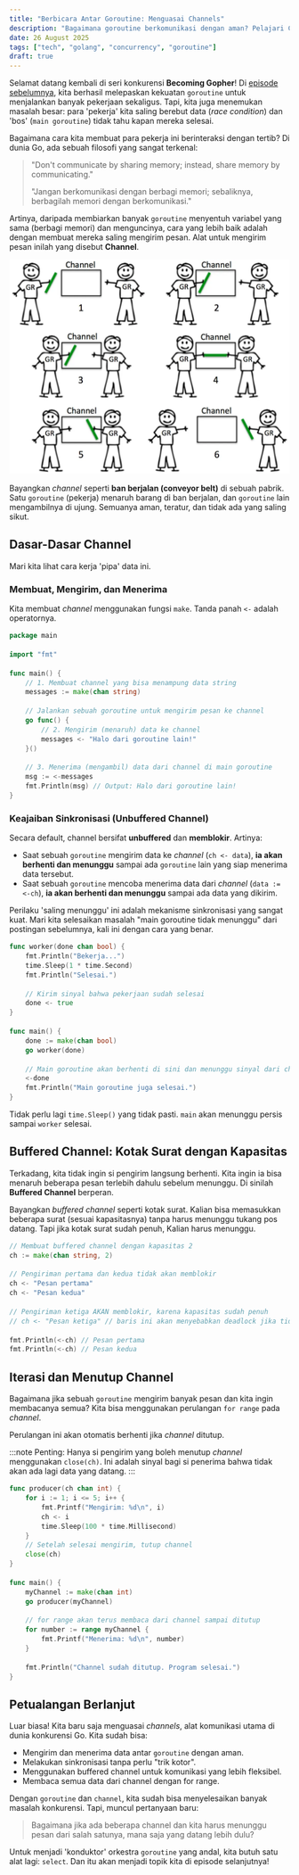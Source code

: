 ```yaml
---
title: "Berbicara Antar Goroutine: Menguasai Channels"
description: "Bagaimana goroutine berkomunikasi dengan aman? Pelajari Channels, 'pipa' data idiomatis di Go yang menyelesaikan masalah sinkronisasi dan race condition dengan elegan."
date: 26 August 2025
tags: ["tech", "golang", "concurrency", "goroutine"]
draft: true
---
```


Selamat datang kembali di seri konkurensi **Becoming Gopher**! Di [episode sebelumnya](./pengenalan-konkurensi-goroutine), kita berhasil melepaskan kekuatan `goroutine` untuk menjalankan banyak pekerjaan sekaligus. Tapi, kita juga menemukan masalah besar: para 'pekerja' kita saling berebut data (*race condition*) dan 'bos' (`main goroutine`) tidak tahu kapan mereka selesai.

Bagaimana cara kita membuat para pekerja ini berinteraksi dengan tertib? Di dunia Go, ada sebuah filosofi yang sangat terkenal:

> "Don't communicate by sharing memory; instead, share memory by communicating."
>
> "Jangan berkomunikasi dengan berbagi memori; sebaliknya, berbagilah memori dengan berkomunikasi."

Artinya, daripada membiarkan banyak `goroutine` menyentuh variabel yang sama (berbagi memori) dan menguncinya, cara yang lebih baik adalah dengan membuat mereka saling mengirim pesan. Alat untuk mengirim pesan inilah yang disebut **Channel**.

![go channel illustation](./image.webp)

Bayangkan *channel* seperti **ban berjalan (conveyor belt)** di sebuah pabrik. Satu `goroutine` (pekerja) menaruh barang di ban berjalan, dan `goroutine` lain mengambilnya di ujung. Semuanya aman, teratur, dan tidak ada yang saling sikut.

## Dasar-Dasar Channel

Mari kita lihat cara kerja 'pipa' data ini.

### Membuat, Mengirim, dan Menerima

Kita membuat *channel* menggunakan fungsi `make`. Tanda panah `<-` adalah operatornya.

```go
package main

import "fmt"

func main() {
	// 1. Membuat channel yang bisa menampung data string
	messages := make(chan string)

	// Jalankan sebuah goroutine untuk mengirim pesan ke channel
	go func() {
		// 2. Mengirim (menaruh) data ke channel
		messages <- "Halo dari goroutine lain!"
	}()

	// 3. Menerima (mengambil) data dari channel di main goroutine
	msg := <-messages
	fmt.Println(msg) // Output: Halo dari goroutine lain!
}
```

### Keajaiban Sinkronisasi (Unbuffered Channel)
Secara default, channel bersifat **unbuffered** dan **memblokir**. Artinya:
- Saat sebuah `goroutine` mengirim data ke *channel* (`ch <- data`), **ia akan berhenti dan menunggu** sampai ada `goroutine` lain yang siap menerima data tersebut.
- Saat sebuah `goroutine` mencoba menerima data dari *channel* (`data := <-ch`), **ia akan berhenti dan menunggu** sampai ada data yang dikirim.

Perilaku 'saling menunggu' ini adalah mekanisme sinkronisasi yang sangat kuat. Mari kita selesaikan masalah "main goroutine tidak menunggu" dari postingan sebelumnya, kali ini dengan cara yang benar.

```go
func worker(done chan bool) {
	fmt.Println("Bekerja...")
	time.Sleep(1 * time.Second)
	fmt.Println("Selesai.")
	
	// Kirim sinyal bahwa pekerjaan sudah selesai
	done <- true
}

func main() {
	done := make(chan bool)
	go worker(done)

	// Main goroutine akan berhenti di sini dan menunggu sinyal dari channel 'done'
	<-done 
	fmt.Println("Main goroutine juga selesai.")
}
```

Tidak perlu lagi `time.Sleep()` yang tidak pasti. `main` akan menunggu persis sampai `worker` selesai.

## Buffered Channel: Kotak Surat dengan Kapasitas
Terkadang, kita tidak ingin si pengirim langsung berhenti. Kita ingin ia bisa menaruh beberapa pesan terlebih dahulu sebelum menunggu. Di sinilah **Buffered Channel** berperan.

Bayangkan *buffered channel* seperti kotak surat. Kalian bisa memasukkan beberapa surat (sesuai kapasitasnya) tanpa harus menunggu tukang pos datang. Tapi jika kotak surat sudah penuh, Kalian harus menunggu.

```go
// Membuat buffered channel dengan kapasitas 2
ch := make(chan string, 2)

// Pengiriman pertama dan kedua tidak akan memblokir
ch <- "Pesan pertama"
ch <- "Pesan kedua"

// Pengiriman ketiga AKAN memblokir, karena kapasitas sudah penuh
// ch <- "Pesan ketiga" // baris ini akan menyebabkan deadlock jika tidak ada penerima

fmt.Println(<-ch) // Pesan pertama
fmt.Println(<-ch) // Pesan kedua
```

## Iterasi dan Menutup Channel
Bagaimana jika sebuah `goroutine` mengirim banyak pesan dan kita ingin membacanya semua? Kita bisa menggunakan perulangan `for range` pada *channel*.

Perulangan ini akan otomatis berhenti jika *channel* ditutup.

:::note 
Penting: Hanya si pengirim yang boleh menutup *channel* menggunakan `close(ch)`. Ini adalah sinyal bagi si penerima bahwa tidak akan ada lagi data yang datang.
:::

```go
func producer(ch chan int) {
	for i := 1; i <= 5; i++ {
		fmt.Printf("Mengirim: %d\n", i)
		ch <- i
		time.Sleep(100 * time.Millisecond)
	}
	// Setelah selesai mengirim, tutup channel
	close(ch)
}

func main() {
	myChannel := make(chan int)
	go producer(myChannel)

	// for range akan terus membaca dari channel sampai ditutup
	for number := range myChannel {
		fmt.Printf("Menerima: %d\n", number)
	}
	
	fmt.Println("Channel sudah ditutup. Program selesai.")
}
```

## Petualangan Berlanjut
Luar biasa! Kita baru saja menguasai *channels*, alat komunikasi utama di dunia konkurensi Go. Kita sudah bisa:
- Mengirim dan menerima data antar `goroutine` dengan aman.
- Melakukan sinkronisasi tanpa perlu "trik kotor".
- Menggunakan buffered channel untuk komunikasi yang lebih fleksibel.
- Membaca semua data dari channel dengan for range.

Dengan `goroutine` dan `channel`, kita sudah bisa menyelesaikan banyak masalah konkurensi. Tapi, muncul pertanyaan baru:

> Bagaimana jika ada beberapa channel dan kita harus menunggu pesan dari salah satunya, mana saja yang datang lebih dulu?

Untuk menjadi 'konduktor' orkestra `goroutine` yang andal, kita butuh satu alat lagi: `select`. Dan itu akan menjadi topik kita di episode selanjutnya!